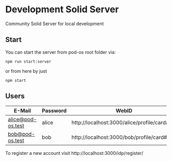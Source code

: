 # Development Solid Server

Community Solid Server for local development

## Start

You can start the server from pod-os root folder via:

```shell
npm run start:server
```

or from here by just

```shell
npm start
```

## Users

| E-Mail            | Password | WebID                                       |
| ----------------- | -------- | ------------------------------------------- |
| alice@pod-os.test | alice    | http://localhost:3000/alice/profile/card#me |
| bob@pod-os.test   | bob      | http://localhost:3000/bob/profile/card#me   |

To register a new account visit http://localhost:3000/idp/register/
